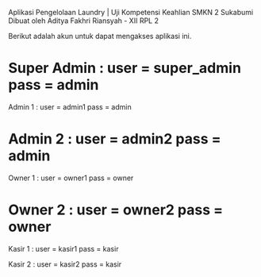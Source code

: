 Aplikasi Pengelolaan Laundry | Uji Kompetensi Keahlian SMKN 2 Sukabumi
Dibuat oleh Aditya Fakhri Riansyah - XII RPL 2

Berikut adalah akun untuk dapat mengakses aplikasi ini.

Super Admin :
 user  = super_admin
 pass  = admin
====================
Admin 1 :
 user = admin1
 pass = admin

Admin 2 :
 user = admin2
 pass = admin
====================
Owner 1 : 
 user = owner1
 pass = owner

Owner 2 :
 user = owner2
 pass = owner
====================
Kasir 1 :
 user = kasir1
 pass = kasir

Kasir 2 :
 user = kasir2
 pass = kasir
